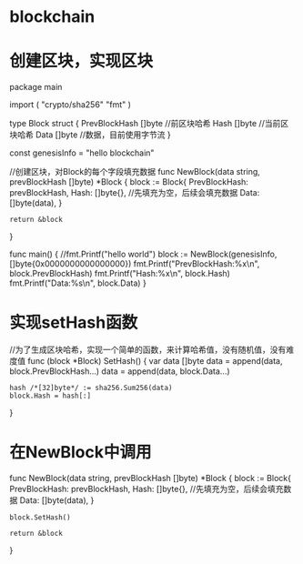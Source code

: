 # blockchain

# 创建区块，实现区块

package main

import (
	"crypto/sha256"
	"fmt"
)

type Block struct {
	PrevBlockHash []byte //前区块哈希
	Hash          []byte //当前区块哈希
	Data          []byte //数据，目前使用字节流
}

const genesisInfo = "hello blockchain"

//创建区块，对Block的每个字段填充数据
func NewBlock(data string, prevBlockHash []byte) *Block {
	block := Block{
		PrevBlockHash: prevBlockHash,
		Hash:          []byte{}, //先填充为空，后续会填充数据
		Data:          []byte(data),
	}

	return &block
}


func main() {
	//fmt.Printf("hello world")
	block := NewBlock(genesisInfo, []byte{0x0000000000000000})
	fmt.Printf("PrevBlockHash:%x\n", block.PrevBlockHash)
	fmt.Printf("Hash:%x\n", block.Hash)
	fmt.Printf("Data:%s\n", block.Data)
}

# 实现setHash函数

//为了生成区块哈希，实现一个简单的函数，来计算哈希值，没有随机值，没有难度值
func (block *Block) SetHash() {
	var data []byte
	data = append(data, block.PrevBlockHash...)
	data = append(data, block.Data...)

	hash /*[32]byte*/ := sha256.Sum256(data)
	block.Hash = hash[:]
}

# 在NewBlock中调用

func NewBlock(data string, prevBlockHash []byte) *Block {
	block := Block{
		PrevBlockHash: prevBlockHash,
		Hash:          []byte{}, //先填充为空，后续会填充数据
		Data:          []byte(data),
	}

	block.SetHash()

	return &block
}

